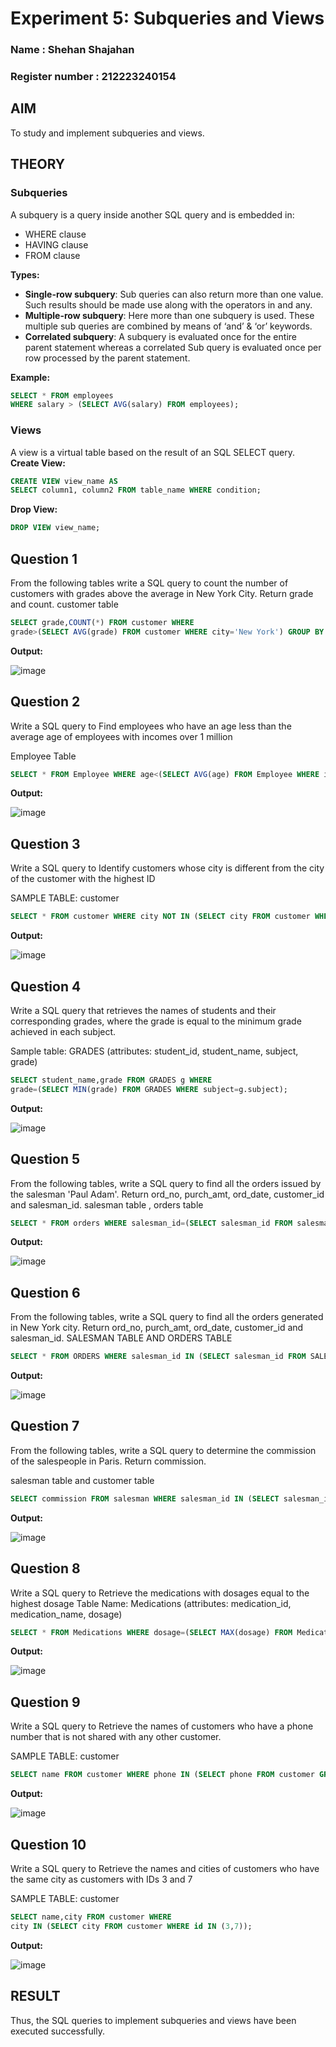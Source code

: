 # Experiment 5: Subqueries and Views

### Name : Shehan Shajahan
### Register number : 212223240154

## AIM
To study and implement subqueries and views.

## THEORY

### Subqueries
A subquery is a query inside another SQL query and is embedded in:
- WHERE clause
- HAVING clause
- FROM clause

**Types:**
- **Single-row subquery**:
  Sub queries can also return more than one value. Such results should be made use along with the operators in and any.
- **Multiple-row subquery**:
  Here more than one subquery is used. These multiple sub queries are combined by means of ‘and’ & ‘or’ keywords.
- **Correlated subquery**:
  A subquery is evaluated once for the entire parent statement whereas a correlated Sub query is evaluated once per row processed by the parent statement.

**Example:**
```sql
SELECT * FROM employees
WHERE salary > (SELECT AVG(salary) FROM employees);
```
### Views
A view is a virtual table based on the result of an SQL SELECT query.
**Create View:**
```sql
CREATE VIEW view_name AS
SELECT column1, column2 FROM table_name WHERE condition;
```
**Drop View:**
```sql
DROP VIEW view_name;
```

**Question 1**
--
From the following tables write a SQL query to count the number of customers with grades above the average in New York City. Return grade and count.
customer table

```sql
SELECT grade,COUNT(*) FROM customer WHERE
grade>(SELECT AVG(grade) FROM customer WHERE city='New York') GROUP BY grade;
```

**Output:**

![image](https://github.com/user-attachments/assets/3d57743d-38bd-4928-ae42-8a6a146542db)


**Question 2**
---
Write a SQL query to Find employees who have an age less than the average age of employees with incomes over 1 million

Employee Table

```sql
SELECT * FROM Employee WHERE age<(SELECT AVG(age) FROM Employee WHERE income>1000000);
```

**Output:**

![image](https://github.com/user-attachments/assets/e62f8497-f56f-40e3-914f-b8ed7c8b97a4)


**Question 3**
---
Write a SQL query to Identify customers whose city is different from the city of the customer with the highest ID

SAMPLE TABLE: customer

```sql
SELECT * FROM customer WHERE city NOT IN (SELECT city FROM customer WHERE id=(SELECT MAX(ID) FROM customer));
```

**Output:**

![image](https://github.com/user-attachments/assets/eaf56e05-f3d6-498a-bb66-06ba722c93a7)


**Question 4**
---
Write a SQL query that retrieves the names of students and their corresponding grades, where the grade is equal to the minimum grade achieved in each subject.

Sample table: GRADES (attributes: student_id, student_name, subject, grade)

```sql
SELECT student_name,grade FROM GRADES g WHERE
grade=(SELECT MIN(grade) FROM GRADES WHERE subject=g.subject);
```

**Output:**

![image](https://github.com/user-attachments/assets/09478049-7730-4bf8-b1b3-533da63ac621)


**Question 5**
---
From the following tables, write a SQL query to find all the orders issued by the salesman 'Paul Adam'. Return ord_no, purch_amt, ord_date, customer_id and salesman_id.
salesman table , 
orders table

```sql
SELECT * FROM orders WHERE salesman_id=(SELECT salesman_id FROM salesman WHERE name='Paul Adam');
```

**Output:**

![image](https://github.com/user-attachments/assets/46c571cc-e9d5-4d09-b213-4a70b9dc2ade)


**Question 6**
---
From the following tables, write a SQL query to find all the orders generated in New York city. Return ord_no, purch_amt, ord_date, customer_id and salesman_id.
SALESMAN TABLE AND ORDERS TABLE

```sql
SELECT * FROM ORDERS WHERE salesman_id IN (SELECT salesman_id FROM SALESMAN WHERE city='New York');
```

**Output:**

![image](https://github.com/user-attachments/assets/5a83e287-89b5-4792-935e-36b83da8eebf)


**Question 7**
---
From the following tables, write a SQL query to determine the commission of the salespeople in Paris. Return commission.

salesman table and customer table

```sql
SELECT commission FROM salesman WHERE salesman_id IN (SELECT salesman_id FROM customer WHERE city = 'Paris');
```

**Output:**

![image](https://github.com/user-attachments/assets/5d006fb4-a37f-4b8e-b72f-5cacd283a9d5)



**Question 8**
---
Write a SQL query to Retrieve the medications with dosages equal to the highest dosage
Table Name: Medications (attributes: medication_id, medication_name, dosage)

```sql
SELECT * FROM Medications WHERE dosage=(SELECT MAX(dosage) FROM Medications);
```

**Output:**

![image](https://github.com/user-attachments/assets/f71096ae-282a-4b90-a961-6725809a6f32)


**Question 9**
---
Write a SQL query to Retrieve the names of customers who have a phone number that is not shared with any other customer.

SAMPLE TABLE: customer

```sql
SELECT name FROM customer WHERE phone IN (SELECT phone FROM customer GROUP BY phone HAVING COUNT(phone)=1);
```

**Output:**

![image](https://github.com/user-attachments/assets/1a7e2b77-ccf5-49a7-a17d-93e5c25e3c80)


**Question 10**
---
Write a SQL query to Retrieve the names and cities of customers who have the same city as customers with IDs 3 and 7

SAMPLE TABLE: customer

```sql
SELECT name,city FROM customer WHERE
city IN (SELECT city FROM customer WHERE id IN (3,7));
```

**Output:**

![image](https://github.com/user-attachments/assets/8cb3ecd9-7af9-47b2-804d-3b2b9925e55c)



## RESULT
Thus, the SQL queries to implement subqueries and views have been executed successfully.
